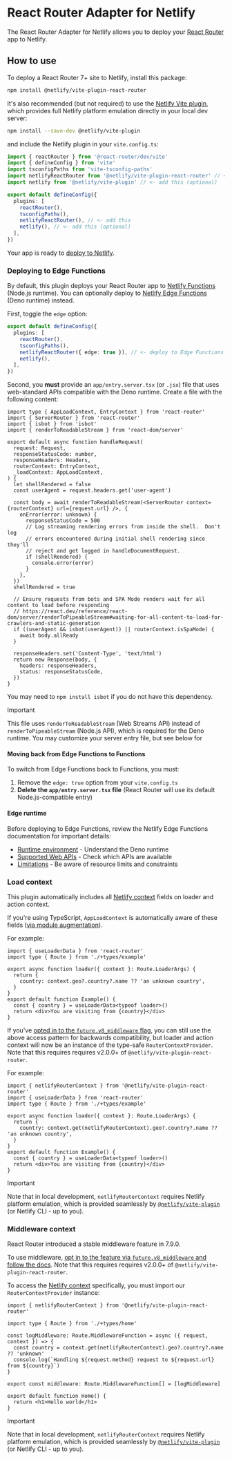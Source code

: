 # React Router Adapter for Netlify

The React Router Adapter for Netlify allows you to deploy your [React Router](https://reactrouter.com) app to Netlify.

## How to use

To deploy a React Router 7+ site to Netlify, install this package:

```sh
npm install @netlify/vite-plugin-react-router
```

It's also recommended (but not required) to use the
[Netlify Vite plugin](https://www.npmjs.com/package/@netlify/vite-plugin), which provides full Netlify platform
emulation directly in your local dev server:

```sh
npm install --save-dev @netlify/vite-plugin
```

and include the Netlify plugin in your `vite.config.ts`:

```typescript
import { reactRouter } from '@react-router/dev/vite'
import { defineConfig } from 'vite'
import tsconfigPaths from 'vite-tsconfig-paths'
import netlifyReactRouter from '@netlify/vite-plugin-react-router' // <- add this
import netlify from '@netlify/vite-plugin' // <- add this (optional)

export default defineConfig({
  plugins: [
    reactRouter(),
    tsconfigPaths(),
    netlifyReactRouter(), // <- add this
    netlify(), // <- add this (optional)
  ],
})
```

Your app is ready to [deploy to Netlify](https://docs.netlify.com/deploy/create-deploys/).

### Deploying to Edge Functions

By default, this plugin deploys your React Router app to
[Netlify Functions](https://docs.netlify.com/functions/overview/) (Node.js runtime). You can optionally deploy to
[Netlify Edge Functions](https://docs.netlify.com/edge-functions/overview/) (Deno runtime) instead.

First, toggle the `edge` option:

```typescript
export default defineConfig({
  plugins: [
    reactRouter(),
    tsconfigPaths(),
    netlifyReactRouter({ edge: true }), // <- deploy to Edge Functions
    netlify(),
  ],
})
```

Second, you **must** provide an `app/entry.server.tsx` (or `.jsx`) file that uses web-standard APIs compatible with the
Deno runtime. Create a file with the following content:

```tsx
import type { AppLoadContext, EntryContext } from 'react-router'
import { ServerRouter } from 'react-router'
import { isbot } from 'isbot'
import { renderToReadableStream } from 'react-dom/server'

export default async function handleRequest(
  request: Request,
  responseStatusCode: number,
  responseHeaders: Headers,
  routerContext: EntryContext,
  _loadContext: AppLoadContext,
) {
  let shellRendered = false
  const userAgent = request.headers.get('user-agent')

  const body = await renderToReadableStream(<ServerRouter context={routerContext} url={request.url} />, {
    onError(error: unknown) {
      responseStatusCode = 500
      // Log streaming rendering errors from inside the shell.  Don't log
      // errors encountered during initial shell rendering since they'll
      // reject and get logged in handleDocumentRequest.
      if (shellRendered) {
        console.error(error)
      }
    },
  })
  shellRendered = true

  // Ensure requests from bots and SPA Mode renders wait for all content to load before responding
  // https://react.dev/reference/react-dom/server/renderToPipeableStream#waiting-for-all-content-to-load-for-crawlers-and-static-generation
  if ((userAgent && isbot(userAgent)) || routerContext.isSpaMode) {
    await body.allReady
  }

  responseHeaders.set('Content-Type', 'text/html')
  return new Response(body, {
    headers: responseHeaders,
    status: responseStatusCode,
  })
}
```

You may need to `npm install isbot` if you do not have this dependency.

> [!IMPORTANT]
>
> This file uses `renderToReadableStream` (Web Streams API) instead of `renderToPipeableStream` (Node.js API), which is
> required for the Deno runtime. You may customize your server entry file, but see below for

#### Moving back from Edge Functions to Functions

To switch from Edge Functions back to Functions, you must:

1. Remove the `edge: true` option from your `vite.config.ts`
2. **Delete the `app/entry.server.tsx` file** (React Router will use its default Node.js-compatible entry)

#### Edge runtime

Before deploying to Edge Functions, review the Netlify Edge Functions documentation for important details:

- [Runtime environment](https://docs.netlify.com/build/edge-functions/api/#runtime-environment) - Understand the Deno
  runtime
- [Supported Web APIs](https://docs.netlify.com/build/edge-functions/api/#supported-web-apis) - Check which APIs are
  available
- [Limitations](https://docs.netlify.com/build/edge-functions/limits/) - Be aware of resource limits and constraints

### Load context

This plugin automatically includes all
[Netlify context](https://docs.netlify.com/build/functions/api/#netlify-specific-context-object) fields on loader and
action context.

If you're using TypeScript, `AppLoadContext` is automatically aware of these fields
([via module augmentation](https://reactrouter.com/upgrading/remix#9-update-types-for-apploadcontext)).

For example:

```tsx
import { useLoaderData } from 'react-router'
import type { Route } from './+types/example'

export async function loader({ context }: Route.LoaderArgs) {
  return {
    country: context.geo?.country?.name ?? 'an unknown country',
  }
}
export default function Example() {
  const { country } = useLoaderData<typeof loader>()
  return <div>You are visiting from {country}</div>
}
```

If you've [opted in to the `future.v8_middleware` flag](https://reactrouter.com/how-to/middleware), you can still use
the above access pattern for backwards compatibility, but loader and action context will now be an instance of the
type-safe `RouterContextProvider`. Note that this requires requires v2.0.0+ of `@netlify/vite-plugin-react-router`.

For example:

```tsx
import { netlifyRouterContext } from '@netlify/vite-plugin-react-router'
import { useLoaderData } from 'react-router'
import type { Route } from './+types/example'

export async function loader({ context }: Route.LoaderArgs) {
  return {
    country: context.get(netlifyRouterContext).geo?.country?.name ?? 'an unknown country',
  }
}
export default function Example() {
  const { country } = useLoaderData<typeof loader>()
  return <div>You are visiting from {country}</div>
}
```

> [!IMPORTANT]
>
> Note that in local development, `netlifyRouterContext` requires Netlify platform emulation, which is provided
> seamlessly by [`@netlify/vite-plugin`](https://www.npmjs.com/package/@netlify/vite-plugin) (or Netlify CLI - up to
> you).

### Middleware context

React Router introduced a stable middleware feature in 7.9.0.

To use middleware,
[opt in to the feature via `future.v8_middleware` and follow the docs](https://reactrouter.com/how-to/middleware). Note
that this requires requires v2.0.0+ of `@netlify/vite-plugin-react-router`.

To access the [Netlify context](https://docs.netlify.com/build/functions/api/#netlify-specific-context-object)
specifically, you must import our `RouterContextProvider` instance:

```tsx
import { netlifyRouterContext } from '@netlify/vite-plugin-react-router'

import type { Route } from './+types/home'

const logMiddleware: Route.MiddlewareFunction = async ({ request, context }) => {
  const country = context.get(netlifyRouterContext).geo?.country?.name ?? 'unknown'
  console.log(`Handling ${request.method} request to ${request.url} from ${country}`)
}

export const middleware: Route.MiddlewareFunction[] = [logMiddleware]

export default function Home() {
  return <h1>Hello world</h1>
}
```

> [!IMPORTANT]
>
> Note that in local development, `netlifyRouterContext` requires Netlify platform emulation, which is provided
> seamlessly by [`@netlify/vite-plugin`](https://www.npmjs.com/package/@netlify/vite-plugin) (or Netlify CLI - up to
> you).

